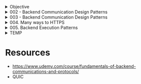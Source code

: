 

<!-- ########## START OF CHAPTER: 000 ########## -->
<details> <!-- OBJECTIVE -->
<summary>Objective</summary>

- Basic Understanding of Backend Engineering

</details>
<!-- ########## END OF CHAPTER: 000 ########## -->


<!-- ########## START OF CHAPTER: 002 ########## -->
<details>
<summary>002 - Backend Communication Design Patterns</summary>

<!-- ##### START OF TOPIC: Request-Response ##### -->
<details>
<summary>Request-Response</summary>

## Request Response Model
- Client sends a Request
- Server parses the Request (Ex: parse)
- Server processes the Request (Ex: query db, deserialization)
- Server sends a Response
- Client parses the Response and consume
## Where it is used?
- Web, HTTP, DNS, SSH
- RPC (remote procedure call)
- SQL and Database Protocols
- APIs (REST/SOAP/GraphQL)
## Examples:
### Building an upload image service with request response
- Send large request with the image (simple, not resumable)
- Chunk image and send a request per chunk (resumable with unique identifier)
### Request Response doesn't work everywhere (Not scalable, latency)
- Notification service
- Chatting application
- Very long requests
- What if client disconnects?

## curl example
- curl -v --trace out.txt http://google.com
- cat out.txt

</details>
<!-- ##### END OF TOPIC: Request-Response ##### -->

<!-- ##### START OF TOPIC: Synchronous vs Asynchronous  ##### -->
<details>
<summary>Synchronous vs Asynchronous</summary>

- Can I do work while waiting?
# Synchronous I/O
- Caller sends a request and blocks
- Caller cannot execute any code meanwhile
- Receiver responds, Caller unblocks
- Caller and Receiver are in "sync"
## Example of an OS synchronous I/O
- Program asks OS to read from disk
- Program main thread is taken off of the CPU
- Read completes, program can resume execution

# Asynchronous I/O
- Caller sends a request
- Caller can work until it gets a response
- Caller either:
- - Checks if the response is ready (epoll)
- - Receiver calls back when it's done (io_uring)
- - Spins up a new thread that blocks
- Caller and receiver are not necessary in sync

## Example of an OS asynchronous call (NodeJS)
- Program spins up a secondary thread
- Secondary thread reads from disk, OS blocks it
- Main program still running and executing code
- Thread finish reading and calls back main thread

# Synchronous vs Asynchronous in Request Response
- Synchronicity is a client propert
- Most modern client libraries are asynchronous
- Ex: Clients send an HTTP request and do work

# Synchronous vs Asynchronous in real life
- In synchronous communication the caller waits for a response from receiver
- - ex: Asking someone a question in a meeting
- Asynchronous communication the response can come whenever. Caller and receiver  can do anything meanwhile
- - email

# Asynchronous workload is everywhere
- Asynchronous Programming (promises/futures)
- Asynchronous backend processing
- Asynchronous commits in postgres
- Asynchronous IO in Linux (epoll, io_uring)
- Asynchronous replication
- Asynchronous OS fsync (fs cache)

# DEMO

</details>
<!-- ##### END OF TOPIC: Synchronous vs Asynchronous ##### -->

<!-- ##### START OF TOPIC: PUSH ##### -->
<details>
<summary>Push</summary>

# Request/response isn't always ideal
- Client wants real time notification from backend
- - A user just logged in
- - A message is just received
- Push model is good for certain cases (Ex: Chat app)

# What is Push
- Client connects to a server
- Server sends data to the client
- Client doesn't have to request anything
- Protocol must be bidirectional
- Used by RabbitMQ

# Push Pros and Cons
- Pros
- - Real time
- Cons
- - Clients must be online
- - Clients might not be able to handle
- - Requires a bidirectional protocol
- - Polling is preferred for light clients

# DEMO

</details>
<!-- ##### END OF TOPIC: PUSH ##### -->

<!-- ##### START OF TOPIC: POLLING ##### -->
<details>
<summary>Polling</summary>

- A request takes long time to process
- - Upload a youtube video
- The backend want to sends notification
- - A user just logged in

# What is Short Polling
- Client sends a request
- Server responds immediately with a handle
- Server continues to process the request
- Client uses that handle to check for status
- Multiple "short" request response as polls

# Short Polling Pros and Cons
- Pros
- - Simple
- - Good for long running requests
- - Client can disconnect
- Cons
- - Too chatty (Many client adds up request & network will be congested)
- - Network bandwidth
- - Wasted Backend resources

# DEMO

</details>
<!-- ##### END OF TOPIC: POLLING ##### -->


<!-- ##### START OF TOPIC: LONG POLLING ##### -->
<details>
<summary>Long Polling</summary>

- Request is taking long, I'll check with you later But talk to me only when it's ready
# What is Long Polling?
- Client sends a request
- Server responds immediately with a handle
- Server continues to process the request
- Server DOES not reply until it has the response
- So we got a handle, we can disconnect and we are less chatty
- Some variation has timeouts too

# Long Polling Pros and Const
- Pros
- - Less chatty and backend friendly
- - Client can still disconnect
- Cons
- - Not real time

# DEMO

</details>
<!-- ##### END OF TOPIC: LONG POLLING ##### -->


<!-- ##### START OF TOPIC: Server Sent Events ##### -->
<details>
<summary>Server Sent Events</summary>

- One Request, a very very long response

# Limitations of Request/Response
- Vanilla Request/response isn't ideal for notification backend
- Client wants real time notification from backend
- - A user just logged in
- - A message is just received
- Push works but restrictive
- Server Sent Events work with Request/Response
- Designed for HTTP

# What is Server Sent Events?
- A response has start and end
- Client sends a request
- Server sends a logical events as part of response
- Server never writes the end of the response
- It is still a request but an unending response
- Client parses the streams data looking for event
- Works with Request/Response (HTTP)

# Server Sent Events Pros and Cons
- Pros
- - Real time
- - Compatible with Request/Response
- Cons
- - Clients must be online
- - Clients might not be able to handle
- - Polling is preferred for light clients
- - HTTP/1.1 problem (6 connections)

# DEMO

</details>
<!-- ##### END OF TOPIC: Server Sent Events ##### -->


<!-- ##### START OF TOPIC: Publish Subscribe ##### -->
<details>
<summary>Publish Subscribe</summary>

- One publisher many readers

# Request/Response pros and cons
- Pros
- - Elegant and Simple
- - Scalable
- Cons
- - Bad for multiple receivers
- - High Coupling
- - Client/Server have to be running
- - Chaining, circuit breaking (Complex logic)

# Pub/Sub
## Pub/Sub pros and const
- Pros
- - Scales with multiple receivers
- - Great for microservices
- - Loose Coupling (Client is not directly connected to server)
- - Works while clients not running
- Cons
- - Message delivery issues
- - Complexity (ex: Adding partion, Scaling)
- - Network saturation (ex: Polling & network congestion)

## RabbitMQ DEMO


</details>
<!-- ##### END OF TOPIC: Publish Subscribe ##### -->


<!-- ##### START OF TOPIC: Multiplexing vs Demultiplexing ##### -->
<details>
<summary>Multiplexing vs Demultiplexing </summary>

- HTTP/2, QUIC, Connection Pool, MPTCP

# Multiplexing example HTTP/2
- User sends 3 request
- Chrome opens multiple connections
- - Case 1: Server with HTTP/1.1 => 3 Channels  (Not Multiplex, Create connection 1 by 1)
- - Case 2: Server with HTTP/2 => Only 1 connection(Multiplex, 3 stream fed to 1 pipe)

## Multiplexing HTTP/2 on the Backend
- |User| -> 3 HTTP/1.1 Connections => |Proxy| => 1 HTTP/2 Connection => |HTTP/2 server|
- More throughput
- High backend resources (CPU for HTTP/2 server)

## Demultiplexing HTTP/1.1 on the Backend
- |User| -> 1 HTTP/2 Connection => |Proxy| => 3 HTTP/1.1 Connections=> |HTTP/2 server|
- less throughput
- low backend resources (simple h1)

# Connection Pooling
- Demultiplexing
- Ex: Can spin up database connection
- - Query is blocked if all of the connections are busy

# Browser demultiplexing in HTTP/1.1
- Chrome allows up to 6 connections per domain, user's requests are demultiplexed in the 6 connections

## Browser connection pool DEMO


</details>
<!-- ##### END OF TOPIC: Multiplexing vs Demultiplexing ##### -->


<!-- ##### START OF TOPIC: Stateless vs Stateful ##### -->
<details>
<summary>Stateless vs Stateful </summary>

- Is state stored in the backend?
# Stateful vs Stateless backend
- Stateful
- - Stores state about clients in its memory
- - Depends on the information being there
- Stateless
- - Client is responsible to "transfer the state" with every request
- - May store but can safely lose it

# Stateless Backends
- Stateless backends can still store data somewhere else
- Can you start the backend during idle time while the client workflow continues to work?

# What makes a backend stateless?
- Stateless backends can store state somewhere else (database)
- The backend remains stateless but the system is stateful
- Can you restart the backend during idle time and the client workflow continue to work?

# Stateful backend
- Sesion/Cookie authentication

# Stateless vs Stateful protocols
- The Protocols can be designed to store state
- TCP is stateful (Every segments are labeled as sequence & stored in state)
- - Sequences, Connection file descriptor
- UDP is stateless
- - DNS send queryID in UDP to identify queries
- - QUIC sends connectionID to identify connection
- You can build a stateless protocol on top of a stateful one and vice versa
- HTTP on top of TCP
- If TCP breaks, HTTP blindly create another one
- QUIC on top UDP

# Complete Stateless System
- Stateless Systems are rare
- State is carried with every request
- A backend service that relies completely on the input
- - Check if input param is a prime number
- JWT (JSON Web Token)

</details>
<!-- ##### END OF TOPIC: Stateless vs Stateful  ##### -->

<!-- ##### START OF TOPIC: Sidecar Pattern ##### -->
<details>
<summary>Sidecar Pattern</summary>

- Thick clients, Thicker backends

# Every protocol requires a library

# Changing the libary is hard
- Once you use the library your app is entrenched
- App & Library should be the same language
- Changing the library requires retesting
- Breaking changes Backward compatibility
- Adding features to the library is hard
- Microservices suffer

# What if we delegate communication?
- Proxy communicate instead
- Proxyt has the rich library
- Client has thin libary (ex: http/1.1)
- Meet Sidecar pattern
- Each client must have a sidecar proxy

## Sidecar Design Pattern
- Sidecar Proxy with HTTP/2 + TLS Library
- |{HTTP/1.1 Client} <=> {Client sidecar Proxy}| <=(HTTP/2 + Secure Connection)=> |{Server sidecar Reverse Proxy} <=> http/1.1 Server|
- No change in both  client and server code, just the proxies But introduces an extra hop

# Sidcar Examples
- Service Mesh Proxies
- - Linkerd, Istio, Envoy
- Sidecar Proxy Container
- Must be Layer 7 Proxy

# Pros & Cons of Sidecar proxy
- Pros
- - Language agnostic (polyglot)
- - Protocol upgrade
- - Security
- - Tracing and Monitoring
- - Service Discovery
- - Caching
- Cons
- - Complexity
- - Latency

</details>
<!-- ##### END OF TOPIC: Sidecar Pattern ##### -->



</details>
<!-- ########## START OF CHAPTER: 002 ########## -->



<!-- ########## START OF CHAPTER: 003 ########## -->
<details>
<summary>003 - Backend Communication Design Patterns</summary>

<!-- ##### START OF TOPIC: PROTOCOL PROPERTIES ##### -->
<details>
<summary>Protocol Properties</summary>

# What is a protocol?
- A system that allows two parties to communicate
- A protocol is designed with a set of perperties
- Depending on the purpose of the protocol
- TCP, UDP, HTTP, gRPC, FTP

# Protocol properties
- Data format
- - Text based (plain text, JSON, XML)
- - Binary (protobuf, RESP, http2, http3)
- Transfer mode
- - Message based (UDP, HTTP)
- - Stream (TCP, WebRTC)
- Addressing system
- - DNS name, IP, MAC
- DIrectionality
- - Bidirectional (TCP)
- - Unidirectional (HTTP)
- - Full/Half duplex
- State
- - Stateful (TCP, gRPC, apache thrift)
- - Stateless (UDP, HTTP)
- Routing
- - Proxies, Gateways
- Flow & Congestion control
- - TCP (Flow & Congestion)
- - UDP (No control)
- Error management
- - Error code
- - Retries and timeouts

</details>
<!-- ##### END OF TOPIC: PROTOCOL PROPERTIES ##### -->


<!-- ##### START OF TOPIC: OSI MODEL ##### -->
<details>
<summary>OSI MODEL</summary>

- Open Systems Interconnection model

# Why do we need a communication model?
- Agnostic application
- - Without a standard model, your application must have knowledge of the underlying network medium
- - Imagine if you have to author different version of your apps so that it works on wifi vs ethernet vs LTE vs fiber
- Network Equipment Management
- - Without a standard model, upgrading network equipments becomes difficult
- Decoupled Innovation
- - Innovations can be done in each layer separately without affecting the rest of the models

# What is the OSI Model?
- 7 Layers each describe a specific networking component
- Layer 7 - Application - HTTP/FTP/gRPC (Most of the time as a backend developer)
- Layer 6 - Presentation - Encoding, Serialization
- Layer 5 - Session - Connection establishment, TLS
- Layer 4 - Transport - UDP/TCP (Most of the time as a backend developer)
- Layer 3 - Network - IP
- Layer 2 - Data link - Frames, Mac address Ethernet
- Layer 1 - Physical - Electric signals, fiber or radio waves

# THE OSI Layers - an Example (Sender)
- Example sending a POST request to an HTTPS webpage
- Layter 7 - Application
- - POST request with JSON data to HTTPS server
- Layer 6 - Presentation
- - Serialize JSON to flat byte strings
- Layer 5- Session
- - Request to establish TCP connection/TLS
- Layer 4 - Transport
- - Sends SYN re4quest target port 443
- Layer 3 - Network
- - SYN is placed an IP packet(s) and adds the source/dest IPs
- Layer 2 - Data link
- - Each packet goes into a single frame and adds the source/dest MAC addresses
- Layer 1 - Physical
- - Each frame becomes string of bits which converted into either a radio signal (wifi), electric signal (ethernet), or light (fiber)

# THE OSI Layers - an Example (Receiver)
- Receiver computer receives the POST request the other way around
- Layer 1 - Physical
- - Radio, electric or light is received and converted into digital bits
- Layer 2 - Data link
- - The bits from Layer 1 is assembled into frames
- Layer 3 - Network
- - The frames from layer 2 are assembled into IP packet
- Layer 4 - Transport
- - The IP packets from layer 3 are assembled into TCP segments
- - Deals with Congestion control/flow control/retransmission in case of TCP
- - If sement is SYN we don't need to go further into more layers as we are still processing the connection request
- Layer 5- Session
- - The connection session is established or identified
- - We only arrive at this layer when necessary (three way handshake is done)
- Layer 6 - Presentation
- - Deserialize flat byte strings back to JSON for the app to consume
- Layter 7 - Application
- - Application understands the JSON POST request and your express json or apache request receive event is triggered

# Switch & Router
## Switch
- Re-transmit the data
- Subnet
- Mostly looks for 2 Layer (Physical, Data Link)
## Router
- Acts like a switch but need IP Addresses
- Could have multiple routers

# Content Delivery Network (CDN)
## Client
## Layer 4 Proxy, Firewall
## Layer 7 Load Balancer/CDN
- Way slower than firewall if you want use cache (You go all the way to layer 7)
- Final destination to Client
## Server

# The shortcomings of the OSI Model
- OSI Model has too many layers which can be hard to comprehend
- Hard to argue about which layer does what
- Simpler to deal with Layers 5-6-7 as just one layer, application
- TCP/IP Model does just that

# TCP/IP Model
- Much simpler than OSI, just 4 layers
- Application (Layer 5, 6, and 7)
- Transport (Layer 4)
- Internet (Layer 3)
- Data link (Layer 2)
- Physical layer is not officially covered in the model



</details>
<!-- ##### END OF TOPIC: OSI MODEL ##### -->


<!-- ##### START OF TOPIC: INTERNET PROTOCOL ##### -->
<details>
<summary>Internet Protocol</summary>

# 1. The IP building blocks
- Understanding the IP Protocol

## IP Address
- Layer 3 property
- Can be set automatically or statically
- Network and Host portion
- 4 bytes in IPv4 - 32 bits

## Network vs Host
- a.b.c.d/x (a.b.c.d are integers) x is the network bits and remains are host
- Example 192.168.254.0/24
- The first 24 bits (3 bytes ) are network the rest 8 are for host
- This means we can have 2^24 (16777216) networks and each network has 2^8 (255) host
- Also called a subnet

## Subnet Mask
- 192.168.254.0/24 is also called a subnet
- The subnet has a mask 255.255.255.0
- Subnet mask is used to determine whatever an IP is in the same subnet

## Default Gateway
- Most networks consists of hosts and a Default Gateway
- When host A want to talk to B directly if both are in the same subnet
- Otherwise A sends it to someone who might know, the gateway
- The Gateway has an IP Address and each host should know its gateway

# 2. The IP Packet
- Anatomy of the IP Packet

# IP Packet
- The IP Packet has headers and data sections
- IP Packet header is 20 bytes (can go up to 60 bytes if options are enabled)
- Data section can go up to 65536 (Average is 1500 bytes)

# 3. ICMP

# ICMP
- Stands for Internet Control Message Protocol
- Designed for informationnal messages
- - Host unreachable, port unreachable, fragmentation needed
- - Packet expired (infinite loop in routers)
- Uses IP directly
- PING and traceroute use it
- Doesn't require listeners or ports to be opened
- Some firewalls block ICMP for security reasons
- That is why PING might not work in those cases
- Disabling ICMP also can cause real damage with connection establishment (TCP Blackhole)
- - Fragmentation needed
- PING demo

# Ping

# TraceRoute
- Can you identify the entire path your IP Packet takes?
- Clever use of TTL
- Increment TTL slowly and  you will get the router IP address for each hop
- Doesn't always work as path changes and ICMP might be blocked



</details>
<!-- ##### END OF TOPIC: INTERNET PROTOCOL ##### -->


<!-- ##### START OF TOPIC: UDP ##### -->
<details>
<summary>UDP</summary>

- User Datagram Protocol

# 1. UDP
- Stands for User Datagram Protocol
- Layer 4 protocol
- Ability to address processes in a host using ports
- Simple protocol to send and receive data
- Prior communication not required (double edge sword)
- Stateless no knowledge is stored on the host
- 8 byte header Datagram

# UDP Use cases
- Video streaming
- VPN
- DNS
- WebRTC

# Multiplexing and demultiplexing
- IP target hosts only
- Hosts run many apps each with different requirements
- Ports now identidy the "app" or "process"
- Sender multiplexes all its apps into UDP
- Receiver demultiplex UDP datagrams to each app

# 2. UDP Datagram
- The anatomy of the UDP datagram

# UDP Datagram
- UDP Header is 8 bytes only (IPv4)
- Datagram slides into an IP packet as "data"
- Port are 16 bit (0 to 65535)

# UDP Pros and Cons
## Pros
- Simple protocol
- Header size is small so datagrams are small
- Uses less bandwidth
- Stateless
- Consumes less memory (no state stored in the server/client)
- Low latency - no handshake, order, retransmission or guaranteed delivery

## Cons
- No acknowledgement
- No guarantee delivery
- Connection-less - anyone can send data without prior knowledge
- No Flow control
- No congestion control
- No ordered packets
- Security - can be easily spoofed

</details>
<!-- ##### END OF TOPIC: UDP ##### -->


<!-- ##### START OF TOPIC: TCP ##### -->
<details>
<summary>TCP</summary>

# 1. TCP
- Stands for Transmission Control Protocol
- Layer 4 protocol
- Ability to address processes in a host using ports
- "controls" the transmission unlike UDP which is a firehose
- Connection
- Requires handshake
- 20 bytes headers Segment (can go to 60)
- Stateful

# TCP Use cases
- Reliable communication
- Remote shell
- Database connections
- Web communications
- Any bidirectional communication

# TCP Connection
- Connection is a Layer 5 (session)
- Connection is an agreement between client and server
- Must create a connection to send data
- Connection is identified by 4 properties
- - SourceIP-SourcePort
- - DestinationIP-DestinationPort
- Can't send data outside of a connection
- Sometimes called socket or file descriptor
- Requires a 3-way TCP handshake
- Segments are sequenced and ordered
- Segments are acknowledged
- Lost segments are retransmitted

# Multiplexing and demultiplexing
- IP target hosts only
- Hosts run many apps each with different requirements
- Ports now identify the "app" or "process"
- Sender multiplexes all its apps into TCP connections
- Receiver demultiplex TCP segments to each app based on connection pairs

# 2. TCP Segment
- The anatomy of the TCP Segment

# TCP Segment
- TCP segment Header is 20 bytes and can go up to 60 bytes
- TCP segments slides into an IP packet as "data"
- Port are 16 bit (0 to 65535)
- Sequences, Acknowledgment, flow control and more

# Maximum Segment Size
- Segment Size depends the MTU of the network
- Usually 512 bytes can go up to 1460
- Default MTU in the Internet is 1500 (results in MSS 1460)
- Jumbo frames MTU goes to 9000 or more
- MSS can be larger in jumbo frames cases

</details>
<!-- ##### END OF TOPIC: TCP ##### -->


<!-- ##### START OF TOPIC:TLS ##### -->
<details>
<summary>TLS</summary>

- Transport Layer Security

# Why TLS
- We encrypt with symmetric key algorithms
- We need to exchange the symmetric key
- Key exchange uses asymmetric key (PKI)
- Authenticate the server
- Extensions (SNI, preshareed, 0RTT)

# TLS Summary
- Vanilla HTTP
- HTTPS
- TLS 1.2 Handshake (two round trips)
- Diffie Hellman
- TLS 1.3 Improvements (one round trip can be zero)

</details>
<!-- ##### END OF TOPIC:TLS ##### -->

<!-- ##### START OF TOPIC: HTTP/1.1 ##### -->
<details>
<summary>HTTP/1.1</summary>

# HTTPS
- Key exchange between server and client (synchronous for fast communication)

# HTTP 1.0
1. Client open connection
2. request connection
3. Client receive & close connection
4. Open connection so on
- New TCP connection with each request
- Slow
- Buffering (transfer-encoding:chunked didn't exist)
- No multi-homed websites (HOST header)

# HTTP 1.1
1. Client open connection
2. request files & keep connection alive
3. Client receives
4. request files and so on
5. Client receives so on
- Persisted TCP Connection
- Low Latency & Low CPU Usage
- Streaming with Chunked transfer
- Pipelining (disabled by default)
- Proxying & Multi-homed websites
- - 1 IP can holds multiple websites

# HTTP/2
- SPDY
- Compression
- Multiplexing
- Server Push
- Secure by default
- Protocol Negotiation during TLS (NPN/ALPN)

# HTTP over QUIC (HTTP/3)
- Replaces TCP with QUIC (UDP with Congestion control)
- All HTTP/2 features
- Without HOL

</details>
<!-- ##### END OF TOPIC: HTTP/1.1 ##### -->


<!-- ##### START OF TOPIC: WebSocket ##### -->
<details>
<summary>WebSocket</summary>

# WebSockets use cases
- Chatting
- Live Feed
- Multiplayer gaming
- Showing client progress/logging

# Websockets Pros and COns
## Pros
- Full-duplex (no polling)
- HTTP compatible
- Firewall friendly (standard)
## Cons
- Proxying is tricky
- L7 LB challenging (timeouts)
- Stateful, difficult to horizontally scale

# Do you have to use WebSockets?
- It's true that many web-based chat app plugins work well and provide a good user experience, even when using HTTP. However, these plugins typically use techniques to mitigate the latency issues associated with HTTP. For example:

1. Long Polling: Some chat app plugins use long polling, where the client sends a request to the server, and the server keeps the request open until new data is available. This technique can help reduce latency by allowing the server to respond immediately when new data is available.

2. Server-Sent Events (SSE): SSE is a server-side technology that allows the server to push new data to the client when it becomes available. This technique can help reduce latency by allowing the server to send data immediately when it is available, without waiting for the client to request it.

3. Polling with a low interval: Some chat app plugins use polling with a low interval, where the client sends a request to the server every few seconds to check for new data. While this technique can result in higher network traffic and battery drain, it can still provide a good user experience if the interval is set low enough.

- These techniques can help mitigate the latency issues associated with HTTP and provide a good user experience for chat app plugins. However, if low latency is critical for your chat app, WebSockets or other real-time communication protocols may still be a better choice.

</details>
<!-- ##### END OF TOPIC: WebSocket ##### -->

<!-- ##### START OF TOPIC: HTTP/2 ##### -->
<details>
<summary>HTTP/2</summary>

# HTTP/2 Pros
- Multiplexing over Single Connection (save resources)
- Compression (Headers & Data)
- Server Push
- Secure by default
- Protocol Negotiation during TLS (ALPN)

# HTTP/2 Cons
- TCP head of line blocking
- Server Push never picked up
- High CPU usage



</details>
<!-- ##### END OF TOPIC: HTTP/2 ##### -->


<!-- ##### START OF TOPIC: HTTP/3 ##### -->
<details>
<summary>HTTP/3</summary>

- HTTP over QUICK Multiplexed streams

# HTTP/2 Disadvantages
## TCP head of line blocking
- TCP segments must be delivered in order
- But streams don't have to
- Blocking requests

# HTTP/3 & QUIC (Solution to HTTP/2)
- HTTP/3 uses QUIC
- Like HTTP/2, QUIC has streams
- But QUIC use UDP instead
- Application decides the boundary

# HTTP/3 & QUIC Pros
- QUIC has many other benefits
- Merges Connection setup + TLS in one handshake
- Has congestion control at stream level
- Connection migration (connectionID)
- Why not HTTP/2 over QUIC?
- - Header compression algorithm

# HTTP/3 & QUIC Cons
- Takes a lot of CPU (parsing logic)
- UDP could be blocked
- IP Fragmentations is the enemy

</details>
<!-- ##### END OF TOPIC: HTTP/3 ##### -->

<!-- ##### START OF TOPIC: gRPC ##### -->
<details>
<summary>gRPC</summary>

- Taking HTTP/2 to the next level

# Client Server Communication Protocol
- SOAP, REST, GraphQL
- SSE, WebSockets
- Raw TCP

# The Problem with Client Libraries
- Any communication protocol needs client library for the language of choice
- - SOAP Library
- - HTTP Client Library
- Hard to maintain and patch client libraries
- - HTTP/1.1 HTTP/2, new features, security etc.

# Why gRPC was invented?
- Client Library: One library for popular languages
- Protocol: HTTP/2 (hidden implementation)
- Message Format: Protocol buffers as format

# gRPC modes
## Unary RPC
- request/response
## Server streaming RPC
- server streaming (ex: downloading content from server)
## Client streaming RPC
- client streaming (ex: uploading content to the server)
## Bidirectional streaming RPC
- Both server and client

# gRPC Pros & Cons
## Pros
- Fast & Compact
- One Client Library
- Progress Feedback (upload)
- Cancel Request (H2)
- H2/Protobuf
## Cons
- Schema
- Thick Client
- Proxies
- Error handling
- No native browser support
- Timeouts (pub/sub)

# Can I write my own protocol too?
- Yes, you can, Spotify did (Hermes) but guess what
- Only you will be using it so...
- Spotify moved to gRPC not because of limitation of Hermes but because they are isolated.


</details>
<!-- ##### END OF TOPIC: gRPC ##### -->


<!-- ##### START OF TOPIC: WebRTC ##### -->
<details>
<summary>TEMP</summary>

- Web Real-Time Communication

# WebRTC Overview
- Stands for Web Real-Time Communication
- Find a peer to peer path to exchange video and audio in an efficient and low latency manner
- Standardized API
- Enables rich communications browsers, mobile, IOT devices

# WebRTC Demystified
- NAT
- STUN, TURN
- ICE
- SDP
- Signaling the SDP

# Network Address Translation (NAT)
## NAT Translations Method
# One to One NAT (Full-cone NAT)
- Packets to external IP:port on the router always maps to internal IP:port without exceptions
# Address restricted NAT
- Packets to external IP: port on the router always maps to internal IP:port as long as source address from packet matches the table (regardless of port)
- Allow if we communicated with this host before
# Port restricted NAT
- Packets to external IP:port on the router always maps to internal IP:port as long as source address and port from packet matches the table
- Allow if we communicated with this host:port before
# Symmetric NAT (Uncommon)
- Paackets to external IP:port on the router always maps to internal IP:port as long as source address and port from packet matches the table
- Only Allow if the full pair match

# Session Traversal Utilities for NAT (STUN)
- Tell me my public ip address/port through NAT
- Works for Full-cone, Port/Address restricted NAT
- Doesn't work for symmetric NAT
- STUN server port 3478, 5349 for TLS
- Cheap to maintain

# Traversal Using Relays around NAT (TURN)
- In case of Symmetric NAT we use TURN
- It's just a server that relays packets
- TURN default server port 3478, 5349 for TLS
- Expensive to maintain and run

# Interactive Connectivity Establishment (ICE)
- ICE collects all available candidates (local IP addresses, reflexive addresses - STUN ones and relayed addresses - TURN ones)
- Called ice candidates
- All the collected addresses are then sent to the remote peer via SDP

# Session Description Protocol (SDP)
- A format that describes ice candidates, networking options, media options, security options and other stuff
- Not really a protocol its a format
- Most important concept in WebRTC
- The goal is to take the SDP generated by a user and send it "somehow" to the other party

# Signaling
- SDP Signaling
- Send the SDP that we just generated somehow to the other party we wish to communicate with
- Signaling can be done via a tweet, QR code, Whatsapp, WebSockets, HTTP request DOESN'T MATTER! Just get that large string to the other party

# DEMO

# WebRTC Pros & Cons
## Pros
- P2P is great! low latency for high bandwidth content
- Standardized API I don't have to build my own
## Cons
- Maintaining STUN & TURN servers
- Peer 2 Peer falls apart in case of multiple participants (discord case)

# Media API
- getUserMedia to access microphone, video camera
- RTCPConnection.addTrack(stream)
- https://web.dev/webrtc-basics/

# onIceCandidate and addIceCandidate
- To maintain the connection nas new candidates come and go
- onIceCandidate tells user there is a new c andidate after the SDP has already been created
- The candidate is signaled and sent to the other party
- The other party uses addiceCandidate to add it to its SDP

# Create your own STUN & TURN server
- COTURN open source project
- https://github.com/coturn/coturn

# Public STUN servers
- stun1.1.google.com:19302
- stun2.1.google.com:19302
- stun3.1.google.com:19302
- stun4.1.google.com:19302
- stun.stunprotocol.org:3478
</details>
<!-- ##### END OF TOPIC: WebRTC ##### -->



</details>
<!-- ########## END OF CHAPTER: 003 ########## -->




<!-- ########## START OF CHAPTER: 004 ########## -->
<details>
<summary>004. Many ways to HTTPS</summary>

<!-- ##### START OF TOPIC: HTTPS over TCP with TLS 1.2 ##### -->
<details>
<summary>HTTPS over TCP</summary>

# HTTPS over TCP with TLS 1.2

# HTTPS over TCP with TLS 1.3
- Exchange Algorithm
- Symmetric Key
- 1 less roundtrip compared to TLS 1.2
- Alaways use TLS 1.3 except for compatibility reason

# HTTPS over QUIC
- HTTP/3
- 3-way handshake for tcp & TLS handshake happens in the same roundtrip
- Technically UDP, but looks like stateful connection

# HTTPS over TCP Fast Open with TLS 1.3 (Theory)
- Not secured
- Just for fun

# HTTPS over TCP with TLS 1.3 0-Roundtrip
- Pre-shared key

# HTTPS over QUIC 0-Roundtrip
- Pre-shared key



</details>
<!-- ##### END OF TOPIC: HTTPS over TCP with TLS 1.2 ##### -->


</details>
<!-- ########## END OF CHAPTER: 004 ########## -->




<!-- ########## START OF CHAPTER: 005 ########## -->
<details>
<summary>005. Backend Execution Patterns</summary>


<!-- ##### START OF TOPIC: Process vs Thread ##### -->
<details>
<summary>Process vs Thread</summary>

# What is a Process?
- A set of instructions
- Has an isolated memory
- Has a Process Identifier (PID)
- Scheduled in the CPU

# What is a Thread?
- Light Weight Process (LWP)
- A set of instructions
- Shares memory with parent process
- Has a ID
- Scheduled in the CPU

# Single Threaded Process
- One Process with a single thread
- Simple
- Examples NodeJS

# Multi-Processes
- App has multiple processes
- Each has its own Memory
- Examples NGINX/Postgres
- Take advantage of multi-cores
- More memory but isolated (Compared to multi-threaded)
- - Each process has its own memory (Memory Fork)
- Redis backup routine (COW)

# Multi-Threaded
- One Process, multiple threads
- Shared Memory (compete)
- Take advantage of multi-cores
- Require less memory (Compared to Multi-Processes)
- Race conditions
- Locks and Latches (SQL Server)
- Examples Apache, Envoy

# How many is too many?
- Too many processes/threads
- CPU context switch
- Multiple Cores help
- Rule of thumb -> # Cores = # Processes

</details>
<!-- ##### END OF TOPIC: Process vs Thread ##### -->


<!-- ##### START OF TOPIC: How the Backend Accepts Connections ##### -->
<details>
<summary>How the Backend Accepts Connections</summary>

# Connection Establishment
- TCP Three way handshake
- SYN/SYN-ACK/ACK
- But what happens on the backend?

## Zoom-in Server
- Server Listens on an address:port
- Client connects
- Kernel does the handshake creating a connection
- Backend process "Accepts" the connection

## Zoom-in little bit futher (Entire life cycle)
- Kernel creates a socket & two queues SYN and Accept
- Client sends a SYN
- Kernels adds to SYN queue, replies with SYN/ACK
- Client replies with ACK
- Kernel finish the connection
- Kernel adds full connection to Accept queue
- Backend accepts a connection, removed from accept queue
- A file descriptor for the connection (Uniquely identifies the connection)

# Problem with accepting connections
- Backend doesn't accept fast enough
- Clients who don't ACK (ex: SYN flood attack)
- Small backlog

</details>
<!-- ##### END OF TOPIC: How the Backend Accepts Connections ##### -->




</details>
<!-- ########## END OF CHAPTER: 005 ########## -->




<!-- ##### START OF TOPIC: TEMP ##### -->
<details>
<summary>TEMP</summary>

- Content

</details>
<!-- ##### END OF TOPIC: TEMP ##### -->

# Resources
- https://www.udemy.com/course/fundamentals-of-backend-communications-and-protocols/
- QUIC

